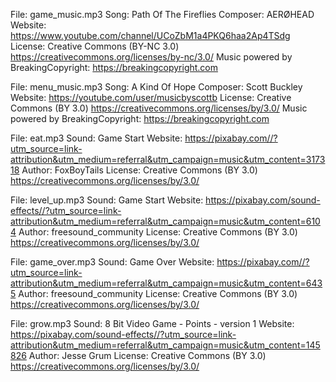 File: game_music.mp3
Song: Path Of The Fireflies
Composer: AERØHEAD
Website: https://www.youtube.com/channel/UCoZbM1a4PKQ6haa2Ap4TSdg
License: Creative Commons (BY-NC 3.0) https://creativecommons.org/licenses/by-nc/3.0/
Music powered by BreakingCopyright: https://breakingcopyright.com

File: menu_music.mp3
Song: A Kind Of Hope
Composer: Scott Buckley
Website: https://youtube.com/user/musicbyscottb
License: Creative Commons (BY 3.0) https://creativecommons.org/licenses/by/3.0/
Music powered by BreakingCopyright: https://breakingcopyright.com

File: eat.mp3
Sound: Game Start
Website: https://pixabay.com//?utm_source=link-attribution&utm_medium=referral&utm_campaign=music&utm_content=317318
Author: FoxBoyTails
License: Creative Commons (BY 3.0) https://creativecommons.org/licenses/by/3.0/

File: level_up.mp3
Sound: Game Start
Website: https://pixabay.com/sound-effects//?utm_source=link-attribution&utm_medium=referral&utm_campaign=music&utm_content=6104
Author: freesound_community
License: Creative Commons (BY 3.0) https://creativecommons.org/licenses/by/3.0/

File: game_over.mp3
Sound: Game Over
Website: https://pixabay.com//?utm_source=link-attribution&utm_medium=referral&utm_campaign=music&utm_content=6435
Author: freesound_community
License: Creative Commons (BY 3.0) https://creativecommons.org/licenses/by/3.0/


File: grow.mp3
Sound: 8 Bit Video Game - Points - version 1
Website: https://pixabay.com/sound-effects//?utm_source=link-attribution&utm_medium=referral&utm_campaign=music&utm_content=145826
Author: Jesse Grum 
License: Creative Commons (BY 3.0) https://creativecommons.org/licenses/by/3.0/